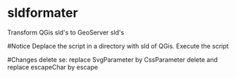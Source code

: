 # sldformater
Transform QGis sld's to GeoServer sld's

#Notice
Deplace the script in a directory with sld of QGis.
Execute the script

#Changes
delete se:
replace SvgParameter by CssParameter
delete <Description> and </Description>
replace escapeChar by escape
